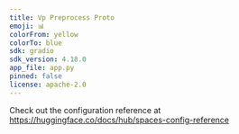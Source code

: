```yaml
---
title: Vp Preprocess Proto
emoji: 📊
colorFrom: yellow
colorTo: blue
sdk: gradio
sdk_version: 4.18.0
app_file: app.py
pinned: false
license: apache-2.0
---
```


Check out the configuration reference at https://huggingface.co/docs/hub/spaces-config-reference
